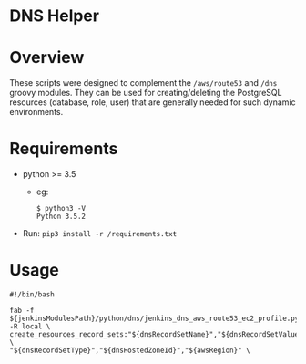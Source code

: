 # DNS Helper

# Overview
These scripts were designed to complement the `/aws/route53` and `/dns` groovy modules.
They can be used for creating/deleting the PostgreSQL resources (database, role, user) that are generally needed for such dynamic environments.

# Requirements
- python >= 3.5
    - eg:
        ```
        $ python3 -V
        Python 3.5.2
        ```

- Run: `pip3 install -r /requirements.txt`

# Usage

```
#!/bin/bash

fab -f ${jenkinsModulesPath}/python/dns/jenkins_dns_aws_route53_ec2_profile.py -R local \
create_resources_record_sets:"${dnsRecordSetName}","${dnsRecordSetValue}","${dnsRecordSetComment}", \
"${dnsRecordSetType}","${dnsHostedZoneId}","${awsRegion}" \
```

